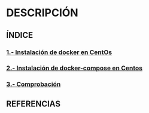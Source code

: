 # DESCRIPCIÓN
## ÍNDICE
### [1.- Instalación de docker en CentOs](documentacion/InstalacionDockerEnCentos.md)
### [2.- Instalación de docker-compose en Centos](documentacion/DockerComposeEnCentos.md)
### [3.- Comprobación](documentacion/comprobaciones.md)
## REFERENCIAS